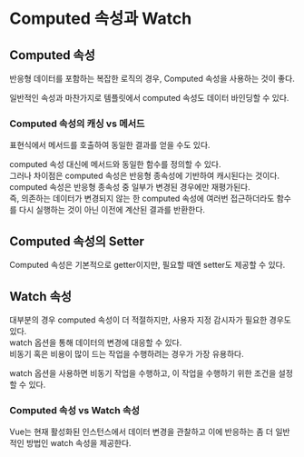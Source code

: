 # Computed 속성과 Watch

## Computed 속성

반응형 데이터를 포함하는 복잡한 로직의 경우, Computed 속성을 사용하는 것이 좋다.

일반적인 속성과 마찬가지로 템플릿에서 computed 속성도 데이터 바인딩할 수 있다.

### Computed 속성의 캐싱 vs 메서드

표현식에서 메서드를 호출하여 동일한 결과를 얻을 수도 있다.

computed 속성 대신에 메서드와 동일한 함수를 정의할 수 있다.  
그러나 차이점은 computed 속성은 반응형 종속성에 기반하여 캐시된다는 것이다.  
computed 속성은 반응형 종속성 중 일부가 변경된 경우에만 재평가된다.  
즉, 의존하는 데이터가 변경되지 않는 한 computed 속성에 여러번 접근하더라도 함수를 다시 실행하는 것이 아닌 이전에 계산된 결과를 반환한다.

## Computed 속성의 Setter

Computed 속성은 기본적으로 getter이지만, 필요할 때엔 setter도 제공할 수 있다.

## Watch 속성

대부분의 경우 computed 속성이 더 적절하지만, 사용자 지정 감시자가 필요한 경우도 있다.  
watch 옵션을 통해 데이터의 변경에 대응할 수 있다.  
비동기 혹은 비용이 많이 드는 작업을 수행하려는 경우가 가장 유용하다.

watch 옵션을 사용하면 비동기 작업을 수행하고, 이 작업을 수행하기 위한 조건을 설정할 수 있다.

### Computed 속성 vs Watch 속성

Vue는 현재 활성화된 인스턴스에서 데이터 변경을 관찰하고 이에 반응하는 좀 더 일반적인 방법인 watch 속성을 제공한다.